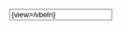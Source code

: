 <Input id="ipContract"
       value="{view>/vbeln}"
       maxLength="10"
       required="true"
       placeholder="Scan or enter Sales Document (VBELN)"
       change=".onContractChange"
       valueState="{view>/vbelnState}"
       valueStateText="{view>/vbelnStateText}" />
